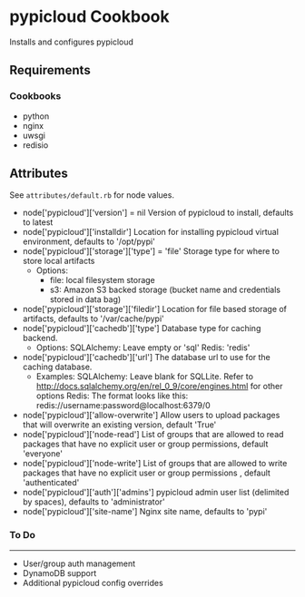 pypicloud Cookbook
==================

Installs and configures pypicloud

Requirements
------------
### Cookbooks
- python
- nginx
- uwsgi
- redisio

Attributes
----------
See `attributes/default.rb` for node values.

- node['pypicloud']['version'] = nil
  Version of pypicloud to install, defaults to latest
- node['pypicloud']['installdir']
  Location for installing pypicloud virtual environment, defaults to '/opt/pypi'
- node['pypicloud']['storage']['type'] = 'file'
  Storage type for where to store local artifacts
  - Options:
    - file: local filesystem storage
    - s3: Amazon S3 backed storage (bucket name and credentials stored in data bag)
- node['pypicloud']['storage']['filedir']
  Location for file based storage of artifacts, defaults to '/var/cache/pypi'
- node['pypicloud']['cachedb']['type']
  Database type for caching backend.
  - Options: 
    SQLAlchemy: Leave empty or 'sql'
    Redis: 'redis'
- node['pypicloud']['cachedb']['url']
  The database url to use for the caching database.
  - Examples:
    SQLAlchemy: Leave blank for SQLLite.  Refer to http://docs.sqlalchemy.org/en/rel_0_9/core/engines.html for other options
    Redis: The format looks like this: redis://username:password@localhost:6379/0
- node['pypicloud']['allow-overwrite']
  Allow users to upload packages that will overwrite an existing version, default 'True'
- node['pypicloud']['node-read']
  List of groups that are allowed to read packages that have no explicit user or group permissions, default 'everyone'
- node['pypicloud']['node-write']
  List of groups that are allowed to write packages that have no explicit user or group permissions , default 'authenticated'
- node['pypicloud']['auth']['admins']
  pypicloud admin user list (delimited by spaces), defaults to 'administrator'
- node['pypicloud']['site-name']
  Nginx site name, defaults to 'pypi'


### To Do
---------
- User/group auth management
- DynamoDB support
- Additional pypicloud config overrides
